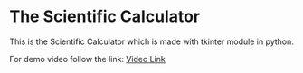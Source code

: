 # The Scientific Calculator
This is the Scientific Calculator which is made with tkinter module in python.

For demo video follow the link: [Video Link](https://www.linkedin.com/posts/sailesh-bhoite_hello-connections-heres-another-mini-activity-7228543221620965376-F_z5?utm_source=share&utm_medium=member_desktop)